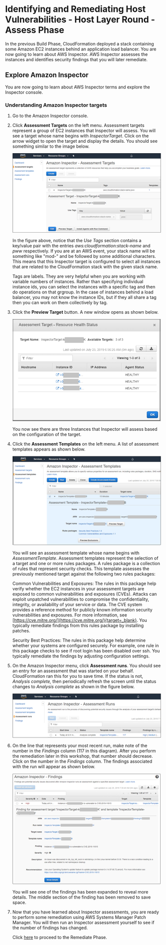 # Identifying and Remediating Host Vulnerabilities - Host Layer Round - Assess Phase

In the previous Build Phase, CloudFormation deployed a stack containing
some Amazon EC2 instances behind an application load balancer.
You are now going to learn about AWS Inspector.
AWS Inspector assesses the instances and identifies security findings that you will later remediate.

## Explore Amazon Inspector

You are now going to learn about AWS Inspector terms and explore the Inspector console.

### Understanding Amazon Inspector targets

1. Go to the Amazon Inspector console.

2. Click **Assessment Targets** on the left menu.  Assessment targets represent a group of EC2 instances that Inspector will assess.  You will see a target whose name begins with *InspectorTarget*.  Click on the arrow widget to open the target and display the details.  You should see something similar to the image below.

    ![Amazon Inspector Targets](./images/assess-inspector-view-targets.png)

    In the figure above, notice that the *Use Tags* section contains a key/value pair with the entries *aws:cloudformation:stack-name* and *pww* respectively.  If you are at an AWS event, your stack name will be something like "mod-" and be followed by some additional characters.  This means that this Inspector target is configured to select all instances that are related to the CloudFormation stack with the given stack name.

    Tags are labels.  They are very helpful when you are working with variable numbers of instances.  Rather than specifying individual instance ids, you can select the instances with a specific tag and then do operations on that grgroup.  In the case of instances behind a load balancer, you may not know the instance IDs, but if they all share a tag then you can work on them collectively by tag.

3. Click the **Preview Target** button.  A new window opens as shown below.

    ![Amazon Inspector Targets](./images/assess-inspector-preview-targets.png)

    You now see there are three Instances that Inspector will assess based on the configuration of the target.

4. Click the **Assessment Templates** on the left menu.  A list of assessment templates appears as shown below.

    ![Amazon Inspector Targets](./images/assess-inspector-view-templates.png)

    You will see an assessment template whose name begins with *AssessmentTemplate*.  Assessment templates represent the selection of a target and one or more rules packages.  A rules package is a collection of rules that represent security checks.   This template assesses the previously mentioned target against the following two rules packages:

    Common Vulnerabilities and Exposures: The rules in this package help verify whether the EC2 instances in your assessment targets are exposed to common vulnerabilities and exposures (CVEs). Attacks can exploit unpatched vulnerabilities to compromise the confidentiality, integrity, or availability of your service or data. The CVE system provides a reference method for publicly known information security vulnerabilities and exposures. For more information, see [https://cve.mitre.org/](https://cve.mitre.org/){target=_blank}.  You typically remediate findings from this rules package by installing patches.

    Security Best Practices: The rules in this package help determine whether your systems are configured securely.  For example, one rule in this package checks to see if root login has been disabled over ssh.  You typically remediate the findings by adjusting configuration settings.

5.  On the Amazon Inspector menu, click **Assessment runs**.  You should see an entry for an assessment that was started on your behalf.  CloudFormation ran this for you to save time.  If the status is not, *Analysis complete,* then periodically refresh the screen until the status changes to *Analysis complete* as shown in the figure below.

    ![Amazon Inspector Runs](./images/assess-inspector-view-runs.png)


6. On the line that represents your most recent run, make note of the number in the *Findings* column (117 in this diagram).  After you perform the remediation later in this workshop, that number should decrease.   Click on the number in the *Findings* column.  The findings associated with the run will appear as shown below.

    ![Amazon Inspector Findings](./images/assess-inspector-view-findings.png)

    You will see one of the findings has been expanded to reveal more details.  The middle section of the finding has been removed to save space.


7.  Now that you have learned about Inspector assessments, you are ready to perform some remediation using AWS Systems Manager Patch Manager.  You will then run an Inspector assessment yourself to see if the number of findings has changed.

    Click [here](./remediate.md) to proceed to the Remediate Phase.

